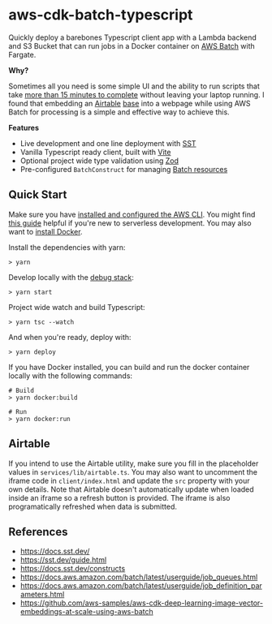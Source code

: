 # aws-cdk-batch-typescript

Quickly deploy a barebones Typescript client app with a Lambda backend and S3 Bucket that can run jobs in a Docker container on [AWS Batch](https://docs.aws.amazon.com/batch/latest/userguide/what-is-batch.html) with Fargate.

**Why?**

Sometimes all you need is some simple UI and the ability to run scripts that take [more than 15 minutes to complete](https://stackoverflow.com/a/43364402/2619349) without leaving your laptop running. I found that embedding an [Airtable](https://airtable.com/) [base](https://support.airtable.com/docs/creating-a-new-empty-base) into a webpage while using AWS Batch for processing is a simple and effective way to achieve this.

**Features**

- Live development and one line deployment with [SST](https://sst.dev/)
- Vanilla Typescript ready client, built with [Vite](https://vitejs.dev/guide/)
- Optional project wide type validation using [Zod](https://github.com/colinhacks/zod#basic-usage)
- Pre-configured `BatchConstruct` for managing [Batch resources](https://docs.aws.amazon.com/cdk/api/v2/docs/aws-batch-alpha-readme.html)

## Quick Start

Make sure you have [installed and configured the AWS CLI](https://docs.aws.amazon.com/cli/latest/userguide/getting-started-install.html). You might find [this guide](https://sst.dev/guide.html) helpful if you're new to serverless development. You may also want to [install Docker](https://docs.docker.com/engine/install/).

Install the dependencies with yarn:

```
> yarn
```

Develop locally with the [debug stack](https://docs.sst.dev/live-lambda-development):

```
> yarn start
```

Project wide watch and build Typescript:

```
> yarn tsc --watch
```

And when you're ready, deploy with:

```
> yarn deploy
```

If you have Docker installed, you can build and run the docker container locally with the following commands:

```
# Build
> yarn docker:build

# Run
> yarn docker:run
```

## Airtable

If you intend to use the Airtable utility, make sure you fill in the placeholder values in `services/lib/airtable.ts`. You may also want to uncomment the iframe code in `client/index.html` and update the `src` property with your own details. Note that Airtable doesn't automatically update when loaded inside an iframe so a refresh button is provided. The iframe is also programatically refreshed when data is submitted.

## References

- https://docs.sst.dev/
- https://sst.dev/guide.html
- https://docs.sst.dev/constructs
- https://docs.aws.amazon.com/batch/latest/userguide/job_queues.html
- https://docs.aws.amazon.com/batch/latest/userguide/job_definition_parameters.html
- https://github.com/aws-samples/aws-cdk-deep-learning-image-vector-embeddings-at-scale-using-aws-batch
